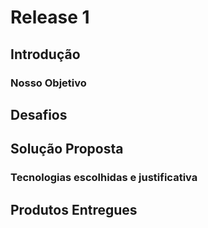 # Release 1

## Introdução

### Nosso Objetivo

## Desafios

## Solução Proposta

### Tecnologias escolhidas e justificativa

## Produtos Entregues